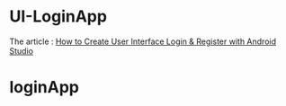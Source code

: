 # UI-LoginApp

The article : 
[How to Create User Interface Login & Register with Android Studio](https://medium.com/muhamadjalaludin/how-to-create-user-interface-login-register-with-android-studio-34da847b05b2)
# loginApp
